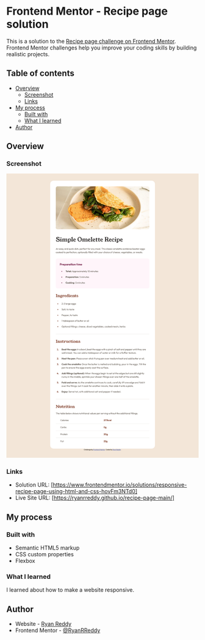# Frontend Mentor - Recipe page solution

This is a solution to the [Recipe page challenge on Frontend Mentor](https://www.frontendmentor.io/challenges/recipe-page-KiTsR8QQKm). Frontend Mentor challenges help you improve your coding skills by building realistic projects. 

## Table of contents

- [Overview](#overview)
  - [Screenshot](#screenshot)
  - [Links](#links)
- [My process](#my-process)
  - [Built with](#built-with)
  - [What I learned](#what-i-learned)
- [Author](#author)

## Overview

### Screenshot

![Design preview for the Recipe page coding challenge](./design/screenshot.png)

### Links

- Solution URL: [https://www.frontendmentor.io/solutions/responsive-recipe-page-using-html-and-css-hovFm3NTd0]
- Live Site URL: [https://ryanrreddy.github.io/recipe-page-main/]

## My process

### Built with

- Semantic HTML5 markup
- CSS custom properties
- Flexbox

### What I learned

I learned about how to make a website responsive.

## Author

- Website - [Ryan Reddy](https://github.com/RyanRReddy)
- Frontend Mentor - [@RyanRReddy](https://www.frontendmentor.io/profile/RyanRReddy)